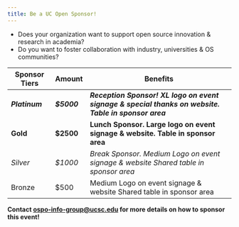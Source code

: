 ```yaml
---
title: Be a UC Open Sponsor!
---
```


- Does your organization want to support open source innovation & research in academia?
- Do you want to foster collaboration with industry, universities & OS communities?

| Sponsor Tiers  | Amount      | Benefits                                                                                             |
| -------------- | ----------- | ---------------------------------------------------------------------------------------------------- |
| **_Platinum_** | **_$5000_** | **_Reception Sponsor! XL logo on event signage & special thanks on website. Table in sponsor area_** |
| **Gold**       | **$2500**   | **Lunch Sponsor. Large logo on event signage & website. Table in sponsor area**                    |
| _Silver_       | _$1000_     | _Break Sponsor. Medium Logo on event signage & website Shared table in sponsor area_                     |
| Bronze         | $500        | Medium Logo on event signage & website Shared table in sponsor area                              |

**Contact [ospo-info-group@ucsc.edu](mailto:ospo-info-group@ucsc.edu) for more details on how to sponsor this event!**

